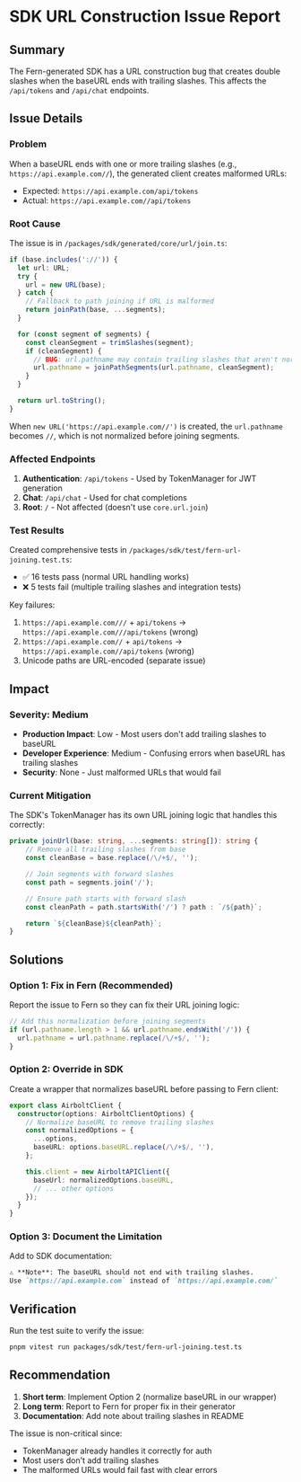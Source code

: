 # SDK URL Construction Issue Report

## Summary

The Fern-generated SDK has a URL construction bug that creates double slashes when the baseURL ends with trailing slashes. This affects the `/api/tokens` and `/api/chat` endpoints.

## Issue Details

### Problem

When a baseURL ends with one or more trailing slashes (e.g., `https://api.example.com//`), the generated client creates malformed URLs:

- Expected: `https://api.example.com/api/tokens`
- Actual: `https://api.example.com//api/tokens`

### Root Cause

The issue is in `/packages/sdk/generated/core/url/join.ts`:

```typescript
if (base.includes('://')) {
  let url: URL;
  try {
    url = new URL(base);
  } catch {
    // Fallback to path joining if URL is malformed
    return joinPath(base, ...segments);
  }

  for (const segment of segments) {
    const cleanSegment = trimSlashes(segment);
    if (cleanSegment) {
      // BUG: url.pathname may contain trailing slashes that aren't normalized
      url.pathname = joinPathSegments(url.pathname, cleanSegment);
    }
  }

  return url.toString();
}
```

When `new URL('https://api.example.com//')` is created, the `url.pathname` becomes `//`, which is not normalized before joining segments.

### Affected Endpoints

1. **Authentication**: `/api/tokens` - Used by TokenManager for JWT generation
2. **Chat**: `/api/chat` - Used for chat completions
3. **Root**: `/` - Not affected (doesn't use `core.url.join`)

### Test Results

Created comprehensive tests in `/packages/sdk/test/fern-url-joining.test.ts`:

- ✅ 16 tests pass (normal URL handling works)
- ❌ 5 tests fail (multiple trailing slashes and integration tests)

Key failures:

1. `https://api.example.com///` + `api/tokens` → `https://api.example.com///api/tokens` (wrong)
2. `https://api.example.com//` + `api/tokens` → `https://api.example.com//api/tokens` (wrong)
3. Unicode paths are URL-encoded (separate issue)

## Impact

### Severity: Medium

- **Production Impact**: Low - Most users don't add trailing slashes to baseURL
- **Developer Experience**: Medium - Confusing errors when baseURL has trailing slashes
- **Security**: None - Just malformed URLs that would fail

### Current Mitigation

The SDK's TokenManager has its own URL joining logic that handles this correctly:

```typescript
private joinUrl(base: string, ...segments: string[]): string {
    // Remove all trailing slashes from base
    const cleanBase = base.replace(/\/+$/, '');

    // Join segments with forward slashes
    const path = segments.join('/');

    // Ensure path starts with forward slash
    const cleanPath = path.startsWith('/') ? path : `/${path}`;

    return `${cleanBase}${cleanPath}`;
}
```

## Solutions

### Option 1: Fix in Fern (Recommended)

Report the issue to Fern so they can fix their URL joining logic:

```typescript
// Add this normalization before joining segments
if (url.pathname.length > 1 && url.pathname.endsWith('/')) {
  url.pathname = url.pathname.replace(/\/+$/, '');
}
```

### Option 2: Override in SDK

Create a wrapper that normalizes baseURL before passing to Fern client:

```typescript
export class AirboltClient {
  constructor(options: AirboltClientOptions) {
    // Normalize baseURL to remove trailing slashes
    const normalizedOptions = {
      ...options,
      baseURL: options.baseURL.replace(/\/+$/, ''),
    };

    this.client = new AirboltAPIClient({
      baseUrl: normalizedOptions.baseURL,
      // ... other options
    });
  }
}
```

### Option 3: Document the Limitation

Add to SDK documentation:

```markdown
⚠️ **Note**: The baseURL should not end with trailing slashes.
Use `https://api.example.com` instead of `https://api.example.com/`
```

## Verification

Run the test suite to verify the issue:

```bash
pnpm vitest run packages/sdk/test/fern-url-joining.test.ts
```

## Recommendation

1. **Short term**: Implement Option 2 (normalize baseURL in our wrapper)
2. **Long term**: Report to Fern for proper fix in their generator
3. **Documentation**: Add note about trailing slashes in README

The issue is non-critical since:

- TokenManager already handles it correctly for auth
- Most users don't add trailing slashes
- The malformed URLs would fail fast with clear errors
